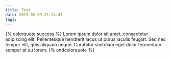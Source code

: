 ```yaml
---
title: Test
date: 2019-02-09 21:24:47
tags:
---
```


{% colorquote success %}
Lorem ipsum dolor sit amet, consectetur adipiscing elit. Pellentesque hendrerit lacus ut purus iaculis feugiat. Sed nec tempor elit, quis aliquam neque. Curabitur sed diam eget dolor fermentum semper at eu lorem.
{% endcolorquote %}
